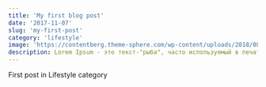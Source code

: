 ```yaml
---
title: 'My first blog post'
date: '2017-11-07'
slug: 'my-first-post'
category: 'lifestyle'
image: 'https://contentberg.theme-sphere.com/wp-content/uploads/2018/08/black-background-burning-close-up-943150-370x370.jpg'
description: Lorem Ipsum - это текст-"рыба", часто используемый в печати и вэб-дизайне. Lorem Ipsum является стандартной "рыбой" для текстов на латинице с начала XVI века.
---
```


First post in Lifestyle category
